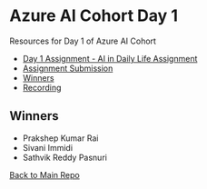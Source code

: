 # Azure AI Cohort Day 1
Resources for Day 1 of Azure AI Cohort
- [Day 1 Assignment - AI in Daily Life Assignment](./Day1AssignmentInstructions.md)
- [Assignment Submission](https://forms.office.com/r/MwtiC6U7Ju?origin=lprLink)
- [Winners](#winners)
- [Recording](https://www.youtube.com/watch?v=gyR0i_0ghaA)

## Winners
- Prakshep Kumar Rai
- Sivani Immidi
- Sathvik Reddy Pasnuri

[Back to Main Repo](https://github.com/TechHandbooks/azure-ai-cohort)
